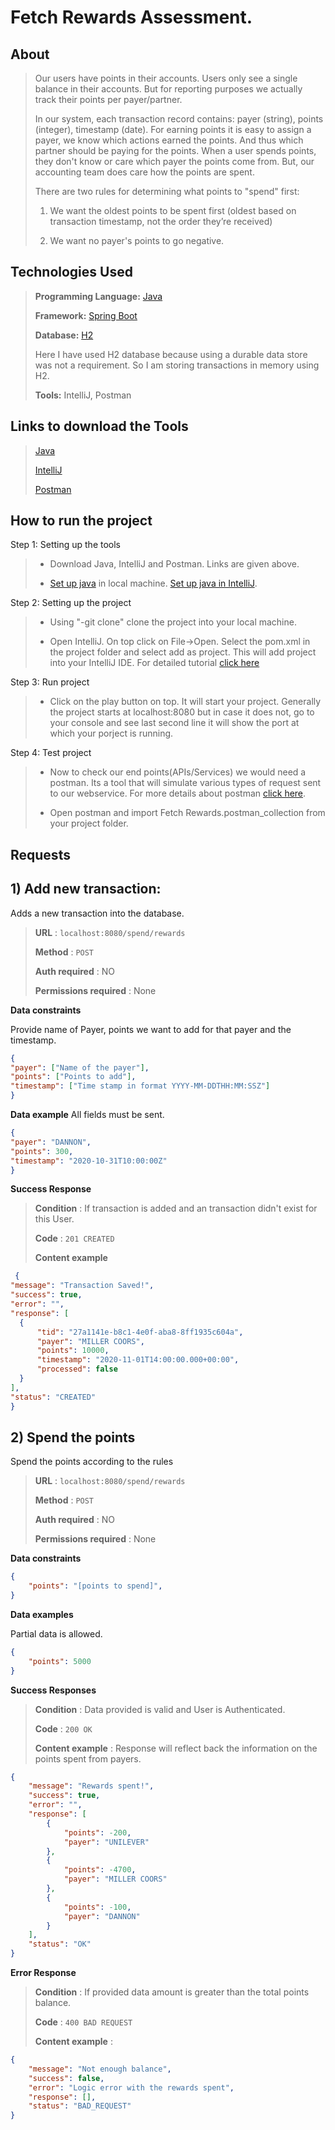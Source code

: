 # Fetch Rewards Assessment.

## About

> Our users have points in their accounts. Users only see a single balance in their accounts. But for reporting purposes we actually track their points per payer/partner. 
>
> In our system, each transaction record contains: payer (string), points (integer), timestamp (date). For earning points it is easy to assign a payer, we know which actions earned the points. And thus which partner should be paying for the points. When a user spends points, they don't know or care which payer the points come from. But, our accounting team does care how the points are spent. 
>
> There are two rules for determining what points to "spend" first:
>
> 1) We want the oldest points to be spent first (oldest based on transaction timestamp, not the order they’re received)
>
> 2) We want no payer's points to go negative.


## Technologies Used

> **Programming Language:** [Java](https://en.wikipedia.org/wiki/Java_(programming_language))
>
> **Framework:** [Spring Boot](https://www.tutorialspoint.com/spring_boot/spring_boot_introduction.htm)
>
> **Database:** [H2](https://en.wikipedia.org/wiki/H2_(DBMS))
>
> Here I have used H2 database because using a durable data store was not a requirement. So I am storing transactions in memory using H2.
>
> **Tools:** IntelliJ, Postman

## Links to download the Tools

> [Java](https://www.oracle.com/java/technologies/javase-jdk11-downloads.html)
>
> [IntelliJ](https://www.jetbrains.com/idea/download/#section=windows)
>
> [Postman](https://www.postman.com/downloads/)

## How to run the project

Step 1: Setting up the tools
> * Download Java, IntelliJ and Postman. Links are given above.
>
> * [Set up java](https://www.youtube.com/watch?v=1ZbHHLobt8A) in local machine. [Set up java in IntelliJ](https://www.youtube.com/watch?v=L7IZ6Ckujbw).
> 

Step 2: Setting up the project
> * Using "-git clone" clone the project into your local machine.
>
> * Open IntelliJ. On top click on File->Open. Select the pom.xml in the project folder and select add as project. This will add project into your IntelliJ IDE.
For detailed tutorial [click here](https://vaadin.com/learn/tutorials/modern-web-apps-with-spring-boot-and-vaadin/importing-running-and-debugging-a-java-maven-project-in-intellij-idea)
> 

Step 3: Run project
> * Click on the play button on top. It will start your project. Generally the project starts at localhost:8080  but in case it does not, go to your console and see last second line it will show the port at which your porject is running.
>

Step 4: Test project
> * Now to check our end points(APIs/Services) we would need a postman. Its a tool that will simulate various types of request sent to our webservice. For more details about postman [click here](https://www.postman.com/api-platform/).
>
> * Open postman and import Fetch Rewards.postman_collection from your project folder. 
> 

## Requests

## 1) Add new transaction: 

Adds a new transaction into the database.

>**URL** : `localhost:8080/spend/rewards`
>
>**Method** : `POST`
>
>**Auth required** : NO
>
>**Permissions required** : None
>

**Data constraints**

Provide name of Payer, points we want to add for that payer and the timestamp.

```json
{ 
"payer": ["Name of the payer"], 
"points": ["Points to add"], 
"timestamp": ["Time stamp in format YYYY-MM-DDTHH:MM:SSZ"] 
}
```

**Data example** All fields must be sent.

```json
{ 
"payer": "DANNON",
"points": 300,
"timestamp": "2020-10-31T10:00:00Z"
}
```
   
**Success Response**

>**Condition** : If transaction is added and an transaction didn't exist for this User.
>
>**Code** : `201 CREATED`
>
>**Content example**

```json
 {
"message": "Transaction Saved!",
"success": true,
"error": "",
"response": [
  {
      "tid": "27a1141e-b8c1-4e0f-aba8-8ff1935c604a",
      "payer": "MILLER COORS",
      "points": 10000,
      "timestamp": "2020-11-01T14:00:00.000+00:00",
      "processed": false
  }
],
"status": "CREATED"
}
```

## 2) Spend the points

Spend the points according to the rules

>**URL** : `localhost:8080/spend/rewards`
>
>**Method** : `POST`
>
>**Auth required** : NO
>
>**Permissions required** : None

**Data constraints**

```json
{
    "points": "[points to spend]",
}
```

**Data examples**

Partial data is allowed.

```json
{
    "points": 5000
}
```

**Success Responses**
>
>**Condition** : Data provided is valid and User is Authenticated.
>
>**Code** : `200 OK`
>
>**Content example** : Response will reflect back the information on the points spent from payers. 

```json
{
    "message": "Rewards spent!",
    "success": true,
    "error": "",
    "response": [
        {
            "points": -200,
            "payer": "UNILEVER"
        },
        {
            "points": -4700,
            "payer": "MILLER COORS"
        },
        {
            "points": -100,
            "payer": "DANNON"
        }
    ],
    "status": "OK"
}
```

**Error Response**

>**Condition** : If provided data amount is greater than the total points balance.
>
>**Code** : `400 BAD REQUEST`
>
>**Content example** :

```json
{
    "message": "Not enough balance",
    "success": false,
    "error": "Logic error with the rewards spent",
    "response": [],
    "status": "BAD_REQUEST"
}
```








